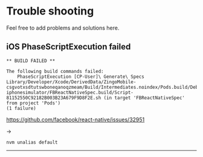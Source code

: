 
# Trouble shooting

Feel free to add problems and solutions here.

## iOS PhaseScriptExecution failed

```
** BUILD FAILED **

The following build commands failed:
	PhaseScriptExecution [CP-User]\ Generate\ Specs Library/Developer/Xcode/DerivedData/ZingoMobile-csgvotxsdtutswboneqanoqzmeam/Build/Intermediates.noindex/Pods.build/Debug-iphonesimulator/FBReactNativeSpec.build/Script-81152550C92182B003B23A679F9D8F2E.sh (in target 'FBReactNativeSpec' from project 'Pods')
(1 failure)
```

https://github.com/facebook/react-native/issues/32951

->

`nvm unalias default`

---
